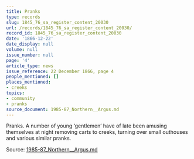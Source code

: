 ```yaml
---
title: Pranks
type: records
slug: 1845_76_sa_register_content_20030
url: /records/1845_76_sa_register_content_20030/
record_id: 1845_76_sa_register_content_20030
date: '1866-12-22'
date_display: null
volume: null
issue_number: null
page: '4'
article_type: news
issue_reference: 22 December 1866, page 4
people_mentioned: []
places_mentioned:
- creeks
topics:
- community
- pranks
source_document: 1985-87_Northern__Argus.md
---
```


Pranks.  A number of young ‘gentlemen’ have of late been amusing themselves at night removing carts to creeks, turning over small outhouses and various similar pranks.

Source: [1985-87_Northern__Argus.md](/downloads/markdown/1985-87_Northern__Argus.md)
